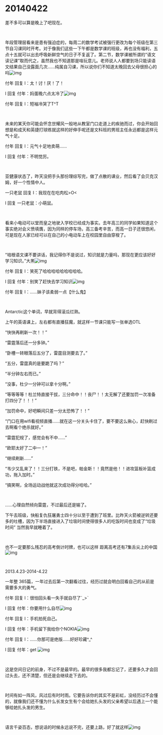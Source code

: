 # 20140422

差不多可以算是晚上了吧现在。

<br/>

年段管理层看来是患有强迫症的，每周二的数学考试被强行更改为每个班级在第三节自习课同时开考。对于像我们这些一下午都是数学课的班级，再也没有福利，五点十五就可以出去呼吸新鲜空气的日子不复返了。第二节，数学课被所谓的“语文读记课”取而代之，虽然我也不知道那是啥玩意儿。老师说人人都要到场只能读语文结果自己没露面几次……纯属自习课，所以说你们不知道太晚回去父母很担心的吗![img](http://qzonestyle.gtimg.cn/qzone/em/e105.png)

付年 回复 I：太！讨！厌！了！

I 回复 付年：妈蛋晚六点太冷了![img](http://qzonestyle.gtimg.cn/qzone/em/e105.png)

付年 回复 I：短袖冷哭了T^T

<br/>

未来的某天你可能会怀念世耀风一般地从教室门口走道上的疾驰而过，你会开始回想是和成天和英捷打球练就这样的好伸手呢还是文科班的男班主任永远都是这样元气十足。

付年 回复 I：元气十足地卖萌…...

I 回复 付年：不明觉厉。

<br/>

亚健康状态了，昨天没把手头那份理综写完，做了点散的课业，然后看了会贝克汉姆，好一个性情中人。

一只老鼠 回复 I：我现在在吃肉松>O<

I 回复 一只老鼠：小萌鼠。

<br/>

看来小电动可以堂而皇之地驶入学校已经成为事实。去年高三的同学如果知道这个事实绝对会义愤填膺，因为同样的停车场，高三备考辛苦，而高一日子还很悠闲，可是现在人家已经可以在自己的小电动车上在校园里自由穿梭了。

<br/>

“培根语文课不要讲话，我记得你不是说过，知识就是力量吗，那现在更应该好好学习知识。”大黑![img](http://qzonestyle.gtimg.cn/qzone/em/e136.png)

付年 回复 I：笑死了哈哈哈哈哈哈哈哈哈。

I 回复 付年：别笑了赶快去学习知识![img](http://qzonestyle.gtimg.cn/qzone/em/e136.png)

付年 回复 I：……妹子该柔弱一点【什么鬼】

<br/>

 Antarctic这个单词，早就背得滚瓜烂熟。

上午的英语课上，左右都有直播狂魔，就这样一节课只能写一张单选OTL

“快快再刷新一次！！”

“雷霆落后还一分多钟。”

“卧槽一转眼落后五分了，雷霆目测要去了。”

“五分，雷霆真的是要跪了吗？”

“半分钟左右而已。”

“没事，杜少一分钟可以拿十分啊。”

“等等等等！杜兰特直接干拔，三分命中！！丧尸！！太无解了还要加罚一次准备打四分了！！！”

“加罚命中，好吧瞬间只差一分太恐怖了！！”

“门口在用wifi看视频直播……就在这一分关头卡住了，要不要这么揪心，赶快刷过去啊看个绝杀就好。”

“雷霆犯规了，感觉会有不中……”

“欧耶太好了二中一！”

“继续刷新……”

“韦少又乱来了！！三分打铁，不是吧，帕金斯！！竟然是他！！进攻篮板补篮成功，拖入加时。”

“搞笑啊，全场运动战他就这次成功得分哈哈。”

<br/>

……心理自然倾向雷霆，不过最后还是输了。

下午去班级，快船复仇狂屠勇士四十分以至于遭到了班里。比昨天火箭被逆转还要多的吐槽，因为下半场直接进入了垃圾时间使得很多人的吃饭时间也变成了“垃圾时间” 当然我早就睡着了。

<br/>

也不一定要那么残忍的高考倒计时牌，也可以这样 距离高考还有7集舌尖上的中国 ![img](http://qzonestyle.gtimg.cn/qzone/em/e124.png)

<br/>

2013.4.23-2014-4.22 

一年整 365篇，一年过去后第一次翻看过往，经历过就会明白回看自己的从前是需要多大的勇气。

付年 回复 I：很怕回头看一失手就自尽了ˊ_>ˋ

I 回复 付年：你要用什么自尽![img](http://qzonestyle.gtimg.cn/qzone/em/e120.png)

付年 回复 I：手机拍死自己。

I 回复 付年：手机留下我给你个NOKIA![img](http://qzonestyle.gtimg.cn/qzone/em/e120.png)

付年 回复 I：……你那可是绝版…...好好珍藏^_^

I 回复 付年：get ![img](http://qzonestyle.gtimg.cn/qzone/em/e122.png)

<br/>

这是空间日记的前身，不过不是最早的。最早的很多我都忘记了，还要多久才会回过头去，还不清楚，但还是会继续走下去的。

<br/>

时间有如一阵风，风过后有时时雨。它要告诉你的其实不是彩虹，没经历过不会懂的，就像我们还不懂为什么长发女生有个会给她扎头发的父亲希望以后遇上一个能够给她扎头发的男生。

<br/>

语言千姿百态，想说话的时候永远说不完，还要上路，好了就这样![img](http://qzonestyle.gtimg.cn/qzone/em/e175.png)



